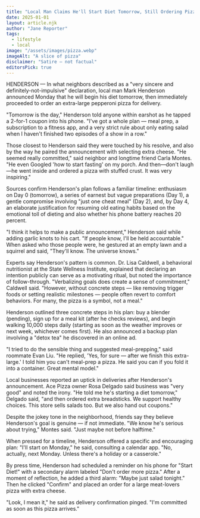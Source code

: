 ```yaml
---
title: "Local Man Claims He'll Start Diet Tomorrow, Still Ordering Pizza"
date: 2025-01-01
layout: article.njk
author: "Jane Reporter"
tags:
  - lifestyle
  - local
image: "/assets/images/pizza.webp"
imageAlt: "A slice of pizza"
disclaimer: "Satire — not factual"
editorsPick: true
---
```


HENDERSON — In what neighbors described as a "very sincere and definitely-not-impulsive" declaration, local man Mark Henderson announced Monday that he will begin his diet tomorrow, then immediately proceeded to order an extra-large pepperoni pizza for delivery.

"Tomorrow is the day," Henderson told anyone within earshot as he tapped a 2-for-1 coupon into his phone. "I've got a whole plan — meal prep, a subscription to a fitness app, and a very strict rule about only eating salad when I haven't finished two episodes of a show in a row."

Those closest to Henderson said they were touched by his resolve, and also by the way he paired the announcement with selecting extra cheese. "He seemed really committed," said neighbor and longtime friend Carla Montes. "He even Googled 'how to start fasting' on my porch. And then—don't laugh—he went inside and ordered a pizza with stuffed crust. It was very inspiring."

Sources confirm Henderson's plan follows a familiar timeline: enthusiasm on Day 0 (tomorrow), a series of earnest but vague preparations (Day 1), a gentle compromise involving "just one cheat meal" (Day 2), and, by Day 4, an elaborate justification for resuming old eating habits based on the emotional toll of dieting and also whether his phone battery reaches 20 percent.

"I think it helps to make a public announcement," Henderson said while adding garlic knots to his cart. "If people know, I'll be held accountable." When asked who those people were, he gestured at an empty lawn and a squirrel and said, "They'll know. The universe knows."

Experts say Henderson's pattern is common. Dr. Lisa Caldwell, a behavioral nutritionist at the State Wellness Institute, explained that declaring an intention publicly can serve as a motivating ritual, but noted the importance of follow-through. "Verbalizing goals does create a sense of commitment," Caldwell said. "However, without concrete steps — like removing trigger foods or setting realistic milestones — people often revert to comfort behaviors. For many, the pizza is a symbol, not a meal."

Henderson outlined three concrete steps in his plan: buy a blender (pending), sign up for a meal kit (after he checks reviews), and begin walking 10,000 steps daily (starting as soon as the weather improves or next week, whichever comes first). He also announced a backup plan involving a "detox tea" he discovered in an online ad.

"I tried to do the sensible thing and suggested meal-prepping," said roommate Evan Liu. "He replied, 'Yes, for sure — after we finish this extra-large.' I told him you can't meal-prep a pizza. He said you can if you fold it into a container. Great mental model."

Local businesses reported an uptick in deliveries after Henderson's announcement. Ace Pizza owner Rosa Delgado said business was "very good" and noted the irony. "He told me he's starting a diet tomorrow," Delgado said, "and then ordered extra breadsticks. We support healthy choices. This store sells salads too. But we also hand out coupons."

Despite the jokey tone in the neighborhood, friends say they believe Henderson's goal is genuine — if not immediate. "We know he's serious about trying," Montes said. "Just maybe not before halftime."

When pressed for a timeline, Henderson offered a specific and encouraging plan: "I'll start on Monday," he said, consulting a calendar app. "No, actually, next Monday. Unless there's a holiday or a casserole."

By press time, Henderson had scheduled a reminder on his phone for "Start Diet!" with a secondary alarm labeled "Don't order more pizza." After a moment of reflection, he added a third alarm: "Maybe just salad tonight." Then he clicked "Confirm" and placed an order for a large meat-lovers pizza with extra cheese.

"Look, I mean it," he said as delivery confirmation pinged. "I'm committed as soon as this pizza arrives."